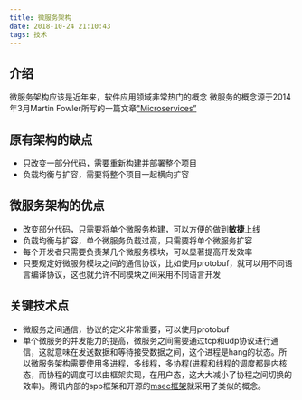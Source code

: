 ```yaml
---
title: 微服务架构
date: 2018-10-24 21:10:43
tags: 技术
---
```

## 介绍
微服务架构应该是近年来，软件应用领域非常热门的概念
微服务的概念源于2014年3月Martin Fowler所写的一篇文章["Microservices”](http://martinfowler.com/articles/microservices.html)

## 原有架构的缺点
* 只改变一部分代码，需要重新构建并部署整个项目
* 负载均衡与扩容，需要将整个项目一起横向扩容

## 微服务架构的优点
* 改变部分代码，只需要将单个微服务构建，可以方便的做到**敏捷**上线
* 负载均衡与扩容，单个微服务负载过高，只需要将单个微服务扩容
* 每个开发者只需要负责某几个微服务模块，可以显著提高开发效率
* 只要规定好微服务模块之间的通信协议，比如使用protobuf，就可以用不同语言编译协议，这也就允许不同模块之间采用不同语言开发

## 关键技术点
* 微服务之间通信，协议的定义非常重要，可以使用protobuf
* 单个微服务的并发能力的提高，微服务之间需要通过tcp和udp协议进行通信，这就意味在发送数据和等待接受数据之间，这个进程是hang的状态。所以微服务架构需要使用多进程，多线程，多协程(进程和线程的调度都是内核态，而协程的调度可以由框架实现，在用户态，这大大减小了协程之间切换的效率)。腾讯内部的spp框架和开源的[msec框架](https://github.com/Tencent/MSEC)就采用了类似的概念。

